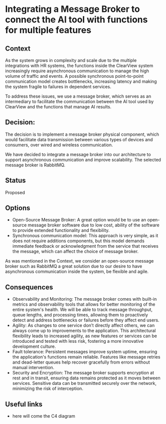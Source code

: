 # Integrating a Message Broker to connect the AI tool with functions for multiple features

## Context
As the system grows in complexity and scale due to the multiple integrations with HR systems, the functions inside the ClearView system increasingly require asynchronous communication to manage the high volume of traffic and events. A possible synchronous point-to-point communication model creates bottlenecks, increasing latency and making the system fragile to failures in dependent services.

To address these issues, we use a message broker, which serves as an intermediary to facilitate the communication between the AI tool used by ClearView and the functions that manage AI results.

## Decision: 
The decision is to implement a message broker physical component, which would facilitate data transmission between various types of devices and consumers, over wired and wireless communication.

We have decided to integrate a message broker into our architecture to support asynchronous communication and improve scalability. The selected message broker is RabbitMQ.

## Status
Proposed

## Options
  * Open-Source Message Broker: A great option would be to use an open-source message broker software due to low cost, ability of the software to provide extended functionality and flexibility.
  * Synchronous communication model: This approach is very simple, as it does not require additions components, but this model demands immediate feedback or acknowledgment from the service that receives the message, which can affect the choice of message broker.
 
As was mentioned in the Context, we consider an open-source message broker such as RabbitMQ a great solution due to our desire to have asynchronous communication inside the system, be flexible and agile.

## Consequences
  * Observability and Monitoring: The message broker comes with built-in metrics and observability tools that allows for better monitoring of the entire system's health. We will be able to track message throughput, queue lengths, and processing times, allowing them to proactively detect and address bottlenecks or failures before they affect end users.
  * Agility: As changes to one service don’t directly affect others, we can always come up to improvements to the application. This architectural flexibility leads to increased agility, as new features or services can be introduced and tested with less risk, fostering a more innovative development culture.
  * Fault tolerance: Persistent messages improve system uptime, ensuring the application's functions remain reliable. Features like message retries and dead-letter queues help recover gracefully from errors without manual intervention.
  * Security and Encryption: The message broker supports encryption at rest and in transit, ensuring data remains protected as it moves between services. Sensitive data can be transmitted securely over the network, minimizing the risk of interception.
   

## Useful links
- here will come the C4 diagram
